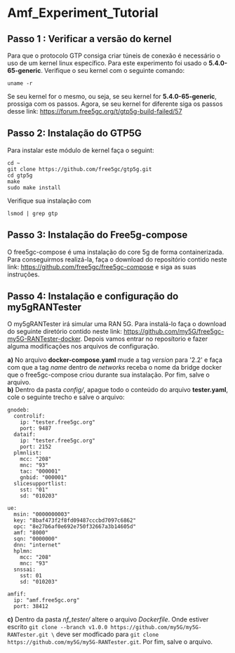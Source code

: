 # Amf_Experiment_Tutorial

## Passo 1 : Verificar a versão do kernel

Para que o protocolo GTP consiga criar túneis de conexão é necessário o uso de um kernel linux específico. Para este experimento foi usado o **5.4.0-65-generic**. Verifique o seu kernel com o seguinte comando:

```
uname -r
```

Se seu kernel for o mesmo, ou seja, se seu kernel for **5.4.0-65-generic**, prossiga com os passos. Agora, se seu kernel for diferente siga os passos desse link: https://forum.free5gc.org/t/gtp5g-build-failed/57

## Passo 2: Instalação do GTP5G

Para instalar este módulo de kernel faça o seguint:

```
cd ~
git clone https://github.com/free5gc/gtp5g.git
cd gtp5g
make
sudo make install
```

Verifique sua instalação com 

```
lsmod | grep gtp
```

## Passo 3: Instalação do Free5g-compose

O free5gc-compose é uma instalação do core 5g de forma containerizada. Para conseguirmos realizá-la, faça o download do repositório contido neste link: https://github.com/free5gc/free5gc-compose e siga as suas instruções.


## Passo 4: Instalação e configuração do my5gRANTester

O my5gRANTester irá simular uma RAN 5G. Para instalá-lo faça o download do seguinte diretório contido neste link: https://github.com/my5G/free5gc-my5G-RANTester-docker. Depois vamos entrar no reposítorio e fazer alguma modificações nos arquivos de configuração.

**a)** No arquivo **docker-compose.yaml** mude a tag *version* para '2.2' e faça com que a tag *name* dentro de *networks* receba o nome da bridge docker que o free5gc-compose criou durante sua instalação. Por fim, salve o arquivo.
<br>
**b)** Dentro da pasta *config/*, apague todo o conteúdo do arquivo **tester.yaml**, cole o seguinte trecho e salve o arquivo:

```
gnodeb:
  controlif:
    ip: "tester.free5gc.org"
    port: 9487
  dataif:
    ip: "tester.free5gc.org"
    port: 2152
  plmnlist:
    mcc: "208"
    mnc: "93"
    tac: "000001"
    gnbid: "000001"
  slicesupportlist:
    sst: "01"
    sd: "010203"

ue:
  msin: "0000000003"
  key: "8baf473f2f8fd09487cccbd7097c6862"
  opc: "8e27b6af0e692e750f32667a3b14605d"
  amf: "8000"
  sqn: "0000000"
  dnn: "internet"
  hplmn:
    mcc: "208"
    mnc: "93"
  snssai:
    sst: 01
    sd: "010203"

amfif:
  ip: "amf.free5gc.org"
  port: 38412
```

**c)** Dentro da pasta *nf_tester/* altere o arquivo *Dockerfile*. Onde estiver escrito ```git clone --branch v1.0.0 https://github.com/my5G/my5G-RANTester.git \``` deve ser modficado para ```git clone https://github.com/my5G/my5G-RANTester.git```. Por fim, salve o arquivo.

